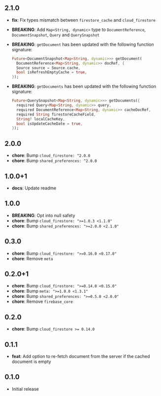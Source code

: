## 2.1.0

  * **fix**: Fix types mismatch between `firestore_cache` and `cloud_firestore`
  * **BREAKING**: Add `Map<String, dynamic>` type to `DocumentReference`, `DocumentSnapshot`, `Query` and `QuerySnapshot`

  * **BREAKING**: `getDocument` has been updated with the following function signature:
    ```dart
    Future<DocumentSnapshot<Map<String, dynamic>>> getDocument(
      DocumentReference<Map<String, dynamic>> docRef, {
      Source source = Source.cache,
      bool isRefreshEmptyCache = true,
    });
    ```

  * **BREAKING**: `getDocuments` has been updated with the following function signature:
    ```dart
    Future<QuerySnapshot<Map<String, dynamic>>> getDocuments({
      required Query<Map<String, dynamic>> query,
      required DocumentReference<Map<String, dynamic>> cacheDocRef,
      required String firestoreCacheField,
      String? localCacheKey,
      bool isUpdateCacheDate = true,
    });
    ```

## 2.0.0

  * **chore**: Bump `cloud_firestore: ^2.0.0`
  * **chore**: Bump `shared_preferences: ^2.0.0`

## 1.0.0+1

  * **docs**: Update readme

## 1.0.0

  * **BREAKING**: Opt into null safety
  * **chore**: Bump `cloud_firestore: ">=1.0.3 <1.1.0"`
  * **chore**: Bump `shared_preferences: ">=2.0.0 <2.1.0"`

## 0.3.0

  * **chore**: Bump `cloud_firestore: ">=0.16.0 <0.17.0"`
  * **chore**: Remove `meta`

## 0.2.0+1

  * **chore**: Bump `cloud_firestore: ">=0.14.0 <0.15.0"`
  * **chore**: Bump `meta: ">=1.0.0 <1.3.1"`
  * **chore**: Bump `shared_preferences: ">=0.5.0 <2.0.0"`
  * **chore**: Remove `firebase_core`

## 0.2.0

  * **chore**: Bump `cloud_firestore >= 0.14.0`

## 0.1.1

  * **feat**: Add option to re-fetch document from the server if the cached document is empty

## 0.1.0 

  * Initial release
